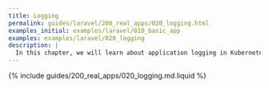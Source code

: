 ```yaml
---
title: Logging
permalink: guides/laravel/200_real_apps/020_logging.html
examples_initial: examples/laravel/010_basic_app
examples: examples/laravel/020_logging
description: |
  In this chapter, we will learn about application logging in Kubernetes and implement it. Additionally, we will introduce a structured logging format to make it ready for parsing by log collection and analysis systems.
---
```


{% include guides/200_real_apps/020_logging.md.liquid %}
